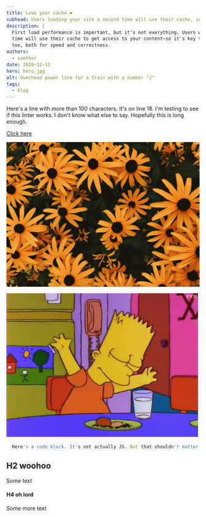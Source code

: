 ```yaml
---
title: Love your cache ❤️
subhead: Users loading your site a second time will use their cache, so make sure it works well.
description: |
  First load performance is important, but it's not everything. Users who load your site a second
  time will use their cache to get access to your content—so it's key to make sure it works well
  too, both for speed and correctness.
authors:
  - samthor
date: 2020-12-11
hero: hero.jpg
alt: Overhead power line for a train with a number "2"
tags:
  - blog
---
```


Here's a line with more than 100 characters. It's on line 18. I'm testing to see if this linter works. I don't know what else to say. Hopefully this is long enough.

[Click here](https://google.com)

<img src="flowers.jpg">

![](bart.gif)

```js
  Here's a code block. It's not actually JS. But that shouldn't matter. We just need to check if it's more than 80 characters. This should do it.
```

## H2 woohoo

Some text

#### H4 oh lord

Some more text